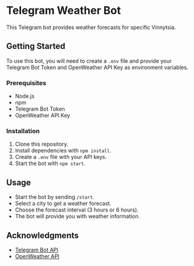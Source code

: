# Telegram Weather Bot

This Telegram bot provides weather forecasts for specific Vinnytsia.

## Getting Started

To use this bot, you will need to create a `.env` file and provide your Telegram Bot Token and OpenWeather API Key as environment variables.

### Prerequisites

- Node.js
- npm
- Telegram Bot Token
- OpenWeather API Key

### Installation

1. Clone this repository.
2. Install dependencies with `npm install`.
3. Create a `.env` file with your API keys.
4. Start the bot with `npm start`.

## Usage

- Start the bot by sending `/start`.
- Select a city to get a weather forecast.
- Choose the forecast interval (3 hours or 6 hours).
- The bot will provide you with weather information.

## Acknowledgments

- [Telegram Bot API](https://core.telegram.org/bots/api)
- [OpenWeather API](https://openweathermap.org/api)

